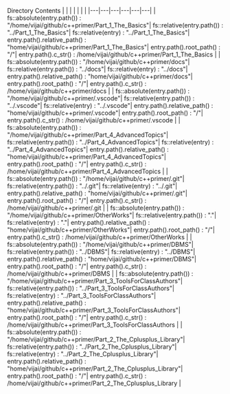 Directory Contents
| | | | | | |
|---|---|---|---|---|---|
| fs::absolute(entry.path()) : "/home/vijai/github/c++primer/Part_1_The_Basics"| fs::relative(entry.path()) : "../Part_1_The_Basics"| fs::relative(entry) : "../Part_1_The_Basics"| entry.path().relative_path() : "home/vijai/github/c++primer/Part_1_The_Basics"| entry.path().root_path() : "/"| entry.path().c_str()  : /home/vijai/github/c++primer/Part_1_The_Basics |
| fs::absolute(entry.path()) : "/home/vijai/github/c++primer/docs"| fs::relative(entry.path()) : "../docs"| fs::relative(entry) : "../docs"| entry.path().relative_path() : "home/vijai/github/c++primer/docs"| entry.path().root_path() : "/"| entry.path().c_str()  : /home/vijai/github/c++primer/docs |
| fs::absolute(entry.path()) : "/home/vijai/github/c++primer/.vscode"| fs::relative(entry.path()) : "../.vscode"| fs::relative(entry) : "../.vscode"| entry.path().relative_path() : "home/vijai/github/c++primer/.vscode"| entry.path().root_path() : "/"| entry.path().c_str()  : /home/vijai/github/c++primer/.vscode |
| fs::absolute(entry.path()) : "/home/vijai/github/c++primer/Part_4_AdvancedTopics"| fs::relative(entry.path()) : "../Part_4_AdvancedTopics"| fs::relative(entry) : "../Part_4_AdvancedTopics"| entry.path().relative_path() : "home/vijai/github/c++primer/Part_4_AdvancedTopics"| entry.path().root_path() : "/"| entry.path().c_str()  : /home/vijai/github/c++primer/Part_4_AdvancedTopics |
| fs::absolute(entry.path()) : "/home/vijai/github/c++primer/.git"| fs::relative(entry.path()) : "../.git"| fs::relative(entry) : "../.git"| entry.path().relative_path() : "home/vijai/github/c++primer/.git"| entry.path().root_path() : "/"| entry.path().c_str()  : /home/vijai/github/c++primer/.git |
| fs::absolute(entry.path()) : "/home/vijai/github/c++primer/OtherWorks"| fs::relative(entry.path()) : "."| fs::relative(entry) : "."| entry.path().relative_path() : "home/vijai/github/c++primer/OtherWorks"| entry.path().root_path() : "/"| entry.path().c_str()  : /home/vijai/github/c++primer/OtherWorks |
| fs::absolute(entry.path()) : "/home/vijai/github/c++primer/DBMS"| fs::relative(entry.path()) : "../DBMS"| fs::relative(entry) : "../DBMS"| entry.path().relative_path() : "home/vijai/github/c++primer/DBMS"| entry.path().root_path() : "/"| entry.path().c_str()  : /home/vijai/github/c++primer/DBMS |
| fs::absolute(entry.path()) : "/home/vijai/github/c++primer/Part_3_ToolsForClassAuthors"| fs::relative(entry.path()) : "../Part_3_ToolsForClassAuthors"| fs::relative(entry) : "../Part_3_ToolsForClassAuthors"| entry.path().relative_path() : "home/vijai/github/c++primer/Part_3_ToolsForClassAuthors"| entry.path().root_path() : "/"| entry.path().c_str()  : /home/vijai/github/c++primer/Part_3_ToolsForClassAuthors |
| fs::absolute(entry.path()) : "/home/vijai/github/c++primer/Part_2_The_Cplusplus_Library"| fs::relative(entry.path()) : "../Part_2_The_Cplusplus_Library"| fs::relative(entry) : "../Part_2_The_Cplusplus_Library"| entry.path().relative_path() : "home/vijai/github/c++primer/Part_2_The_Cplusplus_Library"| entry.path().root_path() : "/"| entry.path().c_str()  : /home/vijai/github/c++primer/Part_2_The_Cplusplus_Library |
